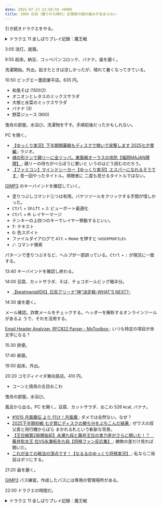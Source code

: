 ```yaml
---
date: 2025-07-13 23:59:59 +0900
title: 1904 日目（曇りのち晴れ）左顎奥の謎の痛みが治まらない
---
```


引き続きドラクエをやる。

<details><summary>ドラクエ 11 全しばりプレイ記録：魔王戦</summary>
<p>連武討魔行の壱の試練の最終報酬を得ていなかった。再挑戦して 6 手達成。グレイグ、主人公＆セーニャ。</p>

<p>レベル 63 でバラモス撃破。五人死亡。本当にギリギリだった。ラリホーマをかけまくってがんばるしかない。
これでドラクエ 3 の冒険の書が完成。</p>

<p>ウルノーガ戦。バラモスより強い。数戦遊んで名前文字列が黄色くなったのが一回だけ。
ユグノアの子守唄が効くことしか成果がない。
ゾーンに入った状態で戦闘開始する、せかいじゅのはを大量に持ち込む、やれることはある。</p>
</details>

3:05 消灯。就寝。

9:55 起床。納豆、コッペパンコロッケ、バナナ。歯を磨く。

洗濯開始。外出。起きたときは涼しかったが、晴れて暑くなってきている。

10:50 ビッグエー墨田業平店。635 円。

* 和風そば (150)(2)
* オニオンとレタスのミックスサラダ
* 大根と水菜のミックスサラダ
* バナナ (3)
* 野菜ジュース (900)

曳舟の部屋。水浴び。洗濯物を干す。手順前後だったかもしれない。

PC を開く。

* [【ゆっくり実況】下半期開幕戦もディスクで稼いで突撃します 2025七夕賞編
  ](https://www.youtube.com/watch?v=R_SQFPyDD3E): ラジオ。
* [魂の形テンで親リーに全ツッパ。東風戦オーラスの攻防【福岡MAJAN牌牌】
  ](https://www.youtube.com/watch?v=-DwdlfjSYDY): 親リーの待ちがべらぼうに悪いと
  いうのはどう読むのだろう。
* [【ファミコン】マインドシーカー【ゆっくり実況】エスパーになれるそうです
  ](https://www.youtube.com/watch?v=0Zyxl-pZ1oQ): 昔一回やったタイトル。視聴者に
  二度も見せるタイトルではない。

[GIMP3] のキーバインドを確認していく。

* 塗りつぶしコマンド三つは有用。バケツツールをクリックする手間が惜しかった。
* <kbd>Ctrl</kbd> + <kbd>Shift</kbd> + <kbd>J</kbd>: ビューポート最適化
* <kbd>Ctrl</kbd> + <kbd>M</kbd>: レイヤーマージ
* テンキーの上四つのキーでレイヤー移動するといい。
* <kbd>T</kbd>: テキスト
* <kbd>O</kbd>: 色スポイト
* ファイルダイアログで <kbd>Alt</kbd> + <kbd>Home</kbd> を押すと `%USERPROFILE%`
* <kbd>/</kbd>: コマンド検索

パターンで塗りつぶすなど、ヘルプが一部誤っている。<kbd>Ctrl</kbd> + <kbd>:</kbd>
が現況に一致する。

13:40 キーバインドを確認し終わる。

14:00 豆腐、カットサラダ、そば、チョコボールビッグ箱半分。

* [【beatmaniaIIDX】日吉アリーナ"神"決定戦-WHAT'S NEXT?-
  ](https://www.youtube.com/watch?v=W6WmG6GPCxg)

14:30 歯を磨く。

メール確認。詐欺メールをチェックする。ヘッダーを解析するオンラインツールがあるよ
うで、それを活用する。

[Email Header Analyzer, RFC822 Parser - MxToolbox
](https://mxtoolbox.com/EmailHeaders.aspx): いつも特定の項目が赤文字になる？

15:30 排便。

17:40 昼寝。

19:50 起床。外出。

20:20 コモディイイダ東向島店。410 円。

* コーンと焼鳥の五目おこわ

曳舟の部屋。水浴び。

風呂から出る。PC を開く。豆腐、カットサラダ、おこわ 526 kcal, バナナ。

* [#1015 月風魔伝 より 行け！月風魔
  ](https://www.youtube.com/watch?v=CXOkmipGkNA): ダメでは全然ない。なぜ？
* [2025下半期初戦 七夕賞にディスクの勝ち分をぶちこんだ結果
  ](https://www.youtube.com/watch?v=sKIbHMhlkgs): ゼウスの叔父貴と飛行機からばら
  まかれる札という斬新な背景。
* [【王位戦第2局開始前】永瀬九段と藤井王位の実力差がさらに開いた！？　藤井聡太王
  位VS永瀬拓矢九段【将棋ファン反応集】
  ](https://www.youtube.com/watch?v=dnfvnpdwUpU): 勝敗の差だけ見れば開いた。
* [これが全ての戦法の頂点です！【なるるのゆっくり将棋実況】
  ](https://www.youtube.com/watch?v=DVKr8icRmZg): 私なら二局目はボツにする。

21:20 歯を磨く。

[GIMP3] パス練習。作成したパスには専用の管理場所がある。

22:00 ドラクエの時間だ。

<details><summary>ドラクエ 11 全しばりプレイ記録：魔王戦</summary>
<p>レベル 64 でサタンジェネラルから経験値が入らなくなる。ほとんどの仲間をこのレベルにして魔王戦に行く。
スキルパネルもやり直して、両手剣で行く。使うかどうか分からぬが、シルビアにキラージャグリングをおぼえさせる。</p>

<p>どうせいてつくはどうが来るので、マジックバリアとかスクルトとか、守りは諦める。
赤い霧だけぼうぎょでごまかせるだろう。</p>
</details>

[GIMP3]: <https://docs.gimp.org/3.0/en/>
